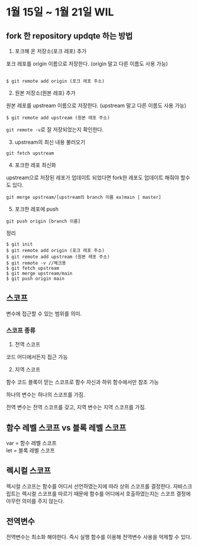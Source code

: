# 1월 15일 ~ 1월 21일 WIL

## fork 한 repository updqte 하는 방법

1. 포크해 온 저장소(포크 레포) 추가

포크 레포를 origin 이름으로 저장한다. (origin 말고 다른 이름도 사용 가능)

```

$ git remote add origin (포크 레포 주소)
```

2. 원본 저장소(원본 레포) 추가

원본 레포를 upstream 이름으로 저장한다. (upstream 말고 다른 이름도 사용 가능)

```
$ git remote add upstream (원본 레포 주소)
```

`git remote -v`로 잘 저장되었는지 확인한다.

3. upstream의 최신 내용 불러오기

```
git fetch upstream
```

4. 포크한 레포 최신화

upstream으로 저장된 레포가 업데이트 되었다면 fork한 레포도 업데이트 해줘야 할수도 있다.

```
git merge upstream/[upstream의 branch 이름 ex)main | master]
```

5. 포크한 레포에 push

```
git push origin [branch 이름]
```

정리

```
$ git init
$ git remote add origin (포크 레포 주소)
$ git remote add upstream (원본 레포 주소)
$ git remote -v //체크용
$ git fetch upstream
$ git merge upstream/main
$ git push origin main

```

## 스코프

변수에 접근할 수 있는 범위를 의미.

### 스코프 종류

1. 전역 스코프

코드 어디에서든지 접근 가능

2.  지역 스코프

함수 코드 블록이 맏는 스코프로 함수 자신과 하위 함수에서만 참조 가능

하나의 변수는 하나의 스코프를 가짐.

전역 변수는 전역 스코프를 갖고, 지역 변수는 지역 스코프를 가짐.

## 함수 레벨 스코프 vs 블록 레벨 스코프

var = 함수 레벨 스코프  
let = 블록 레벨 스코프

## 렉시컬 스코프

렉시컬 스코프는 함수를 어디서 선언하였는지에 따라 상위 스코프를 결정한다.
자바스크립트는 렉시컬 스코프를 따르기 때문에 함수를 어디에서 호출하였는지는 스코프 결정에 아무런 의미를 주지 않는다.

## 전역변수

전역변수는 최소화 해야한다.
즉시 실행 함수를 이용해 전역변수 사용을 억제할 수 있다.
